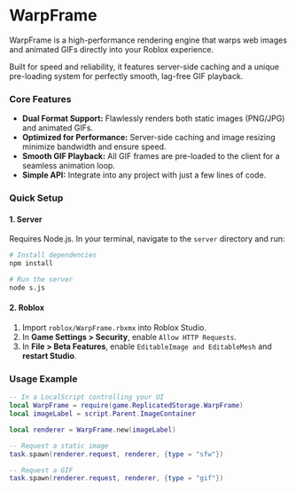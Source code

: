 # WarpFrame

WarpFrame is a high-performance rendering engine that warps web images and animated GIFs directly into your Roblox experience.

Built for speed and reliability, it features server-side caching and a unique pre-loading system for perfectly smooth, lag-free GIF playback.

### Core Features

-   **Dual Format Support:** Flawlessly renders both static images (PNG/JPG) and animated GIFs.
-   **Optimized for Performance:** Server-side caching and image resizing minimize bandwidth and ensure speed.
-   **Smooth GIF Playback:** All GIF frames are pre-loaded to the client for a seamless animation loop.
-   **Simple API:** Integrate into any project with just a few lines of code.

### Quick Setup

#### 1. Server

Requires Node.js. In your terminal, navigate to the `server` directory and run:

```bash
# Install dependencies
npm install

# Run the server
node s.js
```

#### 2. Roblox

1.  Import `roblox/WarpFrame.rbxmx` into Roblox Studio.
2.  In **Game Settings > Security**, enable `Allow HTTP Requests`.
3.  In **File > Beta Features**, enable `EditableImage and EditableMesh` and **restart Studio**.

### Usage Example

```lua
-- In a LocalScript controlling your UI
local WarpFrame = require(game.ReplicatedStorage.WarpFrame)
local imageLabel = script.Parent.ImageContainer

local renderer = WarpFrame.new(imageLabel)

-- Request a static image
task.spawn(renderer.request, renderer, {type = "sfw"})

-- Request a GIF
task.spawn(renderer.request, renderer, {type = "gif"})
```
